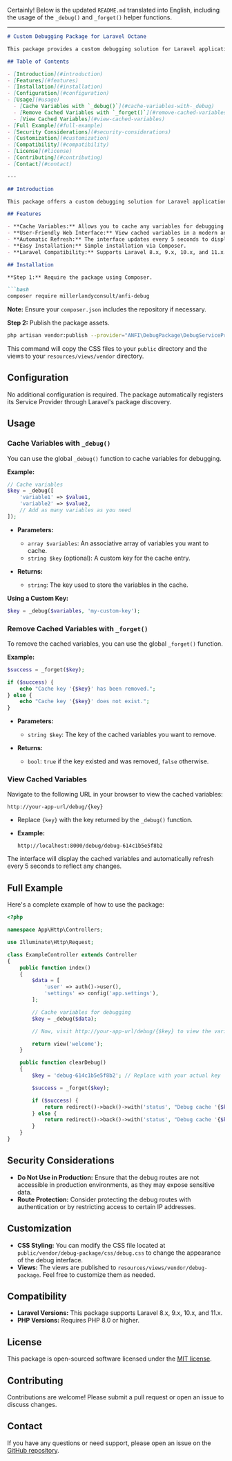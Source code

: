 Certainly! Below is the updated `README.md` translated into English, including the usage of the `_debug()` and `_forget()` helper functions.

---

```markdown
# Custom Debugging Package for Laravel Octane

This package provides a custom debugging solution for Laravel applications using Octane, where traditional debugging tools like Xdebug might not be available. It allows developers to cache variables and view them in a modern, user-friendly web interface that updates every 5 seconds.

## Table of Contents

- [Introduction](#introduction)
- [Features](#features)
- [Installation](#installation)
- [Configuration](#configuration)
- [Usage](#usage)
  - [Cache Variables with `_debug()`](#cache-variables-with-_debug)
  - [Remove Cached Variables with `_forget()`](#remove-cached-variables-with-_forget)
  - [View Cached Variables](#view-cached-variables)
- [Full Example](#full-example)
- [Security Considerations](#security-considerations)
- [Customization](#customization)
- [Compatibility](#compatibility)
- [License](#license)
- [Contributing](#contributing)
- [Contact](#contact)

---

## Introduction

This package offers a custom debugging solution for Laravel applications running with Octane, allowing developers to cache variables and display them in a modern, user-friendly web interface that automatically updates every 5 seconds.

## Features

- **Cache Variables:** Allows you to cache any variables for debugging purposes.
- **User-Friendly Web Interface:** View cached variables in a modern and easy-to-use web interface.
- **Automatic Refresh:** The interface updates every 5 seconds to display the latest values.
- **Easy Installation:** Simple installation via Composer.
- **Laravel Compatibility:** Supports Laravel 8.x, 9.x, 10.x, and 11.x.

## Installation

**Step 1:** Require the package using Composer.

```bash
composer require millerlandyconsult/anfi-debug
```

**Note:** Ensure your `composer.json` includes the repository if necessary.

**Step 2:** Publish the package assets.

```bash
php artisan vendor:publish --provider="ANFI\DebugPackage\DebugServiceProvider" --tag="public" --tag="views"
```

This command will copy the CSS files to your `public` directory and the views to your `resources/views/vendor` directory.

## Configuration

No additional configuration is required. The package automatically registers its Service Provider through Laravel's package discovery.

## Usage

### Cache Variables with `_debug()`

You can use the global `_debug()` function to cache variables for debugging.

**Example:**

```php
// Cache variables
$key = _debug([
    'variable1' => $value1,
    'variable2' => $value2,
    // Add as many variables as you need
]);
```

- **Parameters:**
  - `array $variables`: An associative array of variables you want to cache.
  - `string $key` (optional): A custom key for the cache entry.

- **Returns:**
  - `string`: The key used to store the variables in the cache.

**Using a Custom Key:**

```php
$key = _debug($variables, 'my-custom-key');
```

### Remove Cached Variables with `_forget()`

To remove the cached variables, you can use the global `_forget()` function.

**Example:**

```php
$success = _forget($key);

if ($success) {
    echo "Cache key '{$key}' has been removed.";
} else {
    echo "Cache key '{$key}' does not exist.";
}
```

- **Parameters:**
  - `string $key`: The key of the cached variables you want to remove.

- **Returns:**
  - `bool`: `true` if the key existed and was removed, `false` otherwise.

### View Cached Variables

Navigate to the following URL in your browser to view the cached variables:

```
http://your-app-url/debug/{key}
```

- Replace `{key}` with the key returned by the `_debug()` function.
- **Example:**

  ```
  http://localhost:8000/debug/debug-614c1b5e5f8b2
  ```

The interface will display the cached variables and automatically refresh every 5 seconds to reflect any changes.

## Full Example

Here's a complete example of how to use the package:

```php
<?php

namespace App\Http\Controllers;

use Illuminate\Http\Request;

class ExampleController extends Controller
{
    public function index()
    {
        $data = [
            'user' => auth()->user(),
            'settings' => config('app.settings'),
        ];

        // Cache variables for debugging
        $key = _debug($data);

        // Now, visit http://your-app-url/debug/{$key} to view the variables

        return view('welcome');
    }

    public function clearDebug()
    {
        $key = 'debug-614c1b5e5f8b2'; // Replace with your actual key

        $success = _forget($key);

        if ($success) {
            return redirect()->back()->with('status', "Debug cache '{$key}' has been cleared.");
        } else {
            return redirect()->back()->with('status', "Debug cache '{$key}' does not exist.");
        }
    }
}
```

## Security Considerations

- **Do Not Use in Production:** Ensure that the debug routes are not accessible in production environments, as they may expose sensitive data.
- **Route Protection:** Consider protecting the debug routes with authentication or by restricting access to certain IP addresses.

## Customization

- **CSS Styling:** You can modify the CSS file located at `public/vendor/debug-package/css/debug.css` to change the appearance of the debug interface.
- **Views:** The views are published to `resources/views/vendor/debug-package`. Feel free to customize them as needed.

## Compatibility

- **Laravel Versions:** This package supports Laravel 8.x, 9.x, 10.x, and 11.x.
- **PHP Versions:** Requires PHP 8.0 or higher.

## License

This package is open-sourced software licensed under the [MIT license](LICENSE).

## Contributing

Contributions are welcome! Please submit a pull request or open an issue to discuss changes.

## Contact

If you have any questions or need support, please open an issue on the [GitHub repository](https://github.com/MillerlandyConsult/anfi-debug).

```